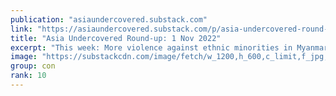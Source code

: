 ```yaml
---
publication: "asiaundercovered.substack.com"
link: "https://asiaundercovered.substack.com/p/asia-undercovered-round-up-1-nov"
title: "Asia Undercovered Round-up: 1 Nov 2022"
excerpt: "This week: More violence against ethnic minorities in Myanmar, Malaysia's upcoming elections, and China's Party Congress cements dictatorial rule."
image: "https://substackcdn.com/image/fetch/w_1200,h_600,c_limit,f_jpg,q_auto:good,fl_progressive:steep/https%3A%2F%2Fpbs.substack.com%2Fmedia%2FFgFSfasakAQnBZ-.jpg"
group: con
rank: 10
---
```

